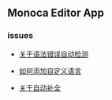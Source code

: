 ## Monoca Editor App

### issues
- [关于语法错误自动检测](https://github.com/microsoft/monaco-editor/issues/1527)

- [如何添加自定义语言](https://github.com/microsoft/monaco-editor/issues/1477)

- [关于自动补全](https://microsoft.github.io/monaco-editor/playground.html#extending-language-services-custom-languages)